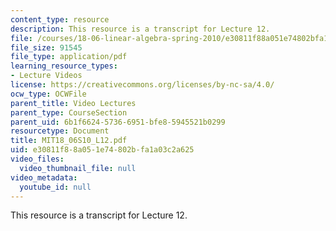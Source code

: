 ```yaml
---
content_type: resource
description: This resource is a transcript for Lecture 12.
file: /courses/18-06-linear-algebra-spring-2010/e30811f88a051e74802bfa1a03c2a625_MIT18_06S10_L12.pdf
file_size: 91545
file_type: application/pdf
learning_resource_types:
- Lecture Videos
license: https://creativecommons.org/licenses/by-nc-sa/4.0/
ocw_type: OCWFile
parent_title: Video Lectures
parent_type: CourseSection
parent_uid: 6b1f6624-5736-6951-bfe8-5945521b0299
resourcetype: Document
title: MIT18_06S10_L12.pdf
uid: e30811f8-8a05-1e74-802b-fa1a03c2a625
video_files:
  video_thumbnail_file: null
video_metadata:
  youtube_id: null
---
```

This resource is a transcript for Lecture 12.